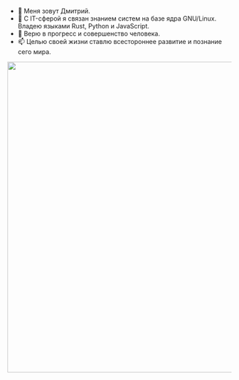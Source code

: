 - 👋 Меня зовут Дмитрий.
- 👀 С IT-сферой я связан знанием систем на базе ядра GNU/Linux. Владею языками Rust, Python и JavaScript.
- 🌱 Верю в прогресс и совершенство человека.
- 📫 Целью своей жизни ставлю всестороннее развитие и познание сего мира.

<img src="https://i.pinimg.com/originals/e2/54/2b/e2542b5c21f9f50bce597d7e9c0fbe66.jpg" height="700">
